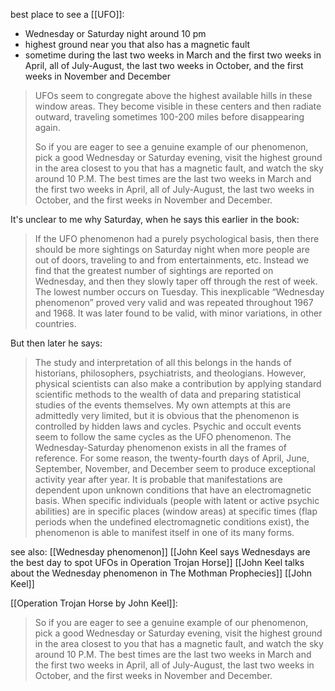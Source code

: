 best place to see a [[UFO]]:
- Wednesday or Saturday night around 10 pm
- highest ground near you that also has a magnetic fault
- sometime during the last two weeks in March and the first two weeks in April, all of July-August, the last two weeks in October, and the first weeks in November and December

> UFOs seem to congregate above the highest available hills in these window areas. They become visible in these centers and then radiate outward, traveling sometimes 100-200 miles before disappearing again.
>
> So if you are eager to see a genuine example of our phenomenon, pick a good Wednesday or Saturday evening, visit the highest ground in the area closest to you that has a magnetic fault, and watch the sky around 10 P.M. The best times are the last two weeks in March and the first two weeks in April, all of July-August, the last two weeks in October, and the first weeks in November and December.

It's unclear to me why Saturday, when he says this earlier in the book:
> If the UFO phenomenon had a purely psychological basis, then there should be more sightings on Saturday night when more people are out of doors, traveling to and from entertainments, etc. Instead we find that the greatest number of sightings are reported on Wednesday, and then they slowly taper off through the rest of week. The lowest number occurs on Tuesday. This inexplicable “Wednesday phenomenon” proved very valid and was repeated throughout 1967 and 1968. It was later found to be valid, with minor variations, in other countries.

But then later he says:
> The study and interpretation of all this belongs in the hands of historians, philosophers, psychiatrists, and theologians. However, physical scientists can also make a contribution by applying standard scientific methods to the wealth of data and preparing statistical studies of the events themselves. My own attempts at this are admittedly very limited, but it is obvious that the phenomenon is controlled by hidden laws and cycles. Psychic and occult events seem to follow the same cycles as the UFO phenomenon. The Wednesday-Saturday phenomenon exists in all the frames of reference. For some reason, the twenty-fourth days of April, June, September, November, and December seem to produce exceptional activity year after year. It is probable that manifestations are dependent upon unknown conditions that have an electromagnetic basis. When specific individuals (people with latent or active psychic abilities) are in specific places (window areas) at specific times (flap periods when the undefined electromagnetic conditions exist), the phenomenon is able to manifest itself in one of its many forms.

see also:
[[Wednesday phenomenon]]
[[John Keel says Wednesdays are the best day to spot UFOs in Operation Trojan Horse]]
[[John Keel talks about the Wednesday phenomenon in The Mothman Prophecies]]
[[John Keel]]

[[Operation Trojan Horse by John Keel]]:
> So if you are eager to see a genuine example of our phenomenon, pick a good Wednesday or Saturday evening, visit the highest ground in the area closest to you that has a magnetic fault, and watch the sky around 10 P.M. The best times are the last two weeks in March and the first two weeks in April, all of July-August, the last two weeks in October, and the first weeks in November and December.